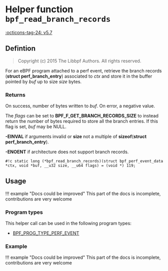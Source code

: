 # Helper function `bpf_read_branch_records`

<!-- [FEATURE_TAG](bpf_read_branch_records) -->
[:octicons-tag-24: v5.7](https://github.com/torvalds/linux/commit/fff7b64355eac6e29b50229ad1512315bc04b44e)
<!-- [/FEATURE_TAG] -->

## Defintion

> Copyright (c) 2015 The Libbpf Authors. All rights reserved.


<!-- [HELPER_FUNC_DEF] -->
For an eBPF program attached to a perf event, retrieve the branch records (**struct perf_branch_entry**) associated to _ctx_ and store it in the buffer pointed by _buf_ up to size _size_ bytes.

### Returns

On success, number of bytes written to _buf_. On error, a negative value.

The _flags_ can be set to **BPF_F_GET_BRANCH_RECORDS_SIZE** to instead return the number of bytes required to store all the branch entries. If this flag is set, _buf_ may be NULL.

**-EINVAL** if arguments invalid or **size** not a multiple of **sizeof**(**struct perf_branch_entry**).

**-ENOENT** if architecture does not support branch records.

`#!c static long (*bpf_read_branch_records)(struct bpf_perf_event_data *ctx, void *buf, __u32 size, __u64 flags) = (void *) 119;`
<!-- [/HELPER_FUNC_DEF] -->

## Usage

!!! example "Docs could be improved"
    This part of the docs is incomplete, contributions are very welcome

### Program types

This helper call can be used in the following program types:

<!-- DO NOT EDIT MANUALLY -->
<!-- [HELPER_FUNC_PROG_REF] -->
 * [BPF_PROG_TYPE_PERF_EVENT](../program-type/BPF_PROG_TYPE_PERF_EVENT.md)
<!-- [/HELPER_FUNC_PROG_REF] -->

### Example

!!! example "Docs could be improved"
    This part of the docs is incomplete, contributions are very welcome

